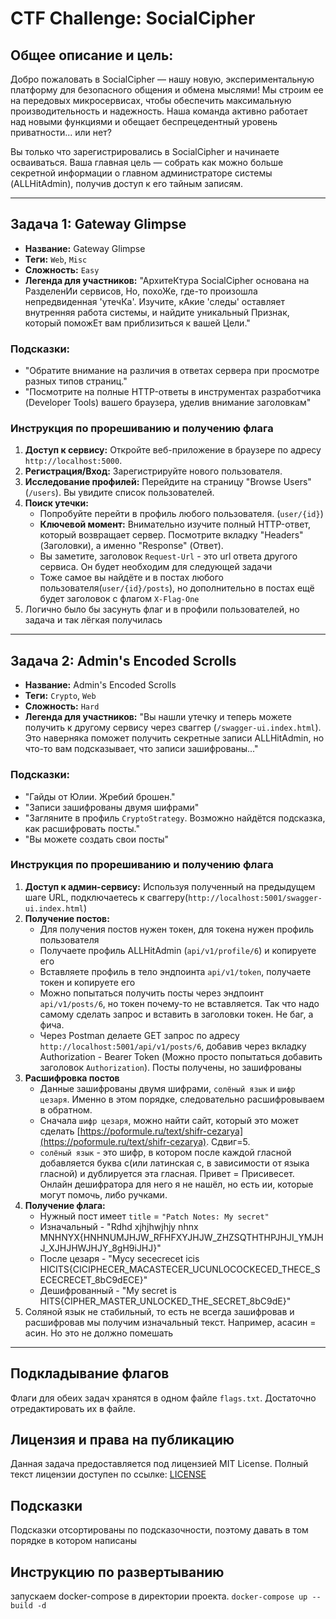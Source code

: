 # CTF Challenge: SocialCipher

## Общее описание и цель:

Добро пожаловать в SocialCipher — нашу новую, экспериментальную платформу для безопасного общения и обмена мыслями! Мы строим ее на передовых микросервисах, чтобы обеспечить максимальную производительность и надежность. Наша команда активно работает над новыми функциями и обещает беспрецедентный уровень приватности... или нет?

Вы только что зарегистрировались в SocialCipher и начинаете осваиваться. Ваша главная цель — собрать как можно больше секретной информации о главном администраторе системы (ALLHitAdmin), получив доступ к его тайным записям.

---

## Задача 1: Gateway Glimpse

*   **Название:** Gateway Glimpse
*   **Теги:** `Web`, `Misc`
*   **Сложность:** `Easy`
*   **Легенда для участников:** "АрхитеКтура SocialCipher основана на РазделенИи сервисов, Но, похоЖе, где-то произошла непредвиденная 'утечКа'. Изучите, кАкие 'следы' оставляет внутренняя работа системы, и найдите уникальный Признак, который поможЕт вам приблизиться к вашей Цели."

### Подсказки:

*   "Обратите внимание на различия в ответах сервера при просмотре разных типов страниц."
*   "Посмотрите на полные HTTP-ответы в инструментах разработчика (Developer Tools) вашего браузера, уделив внимание заголовкам"

### Инструкция по прорешиванию и получению флага
1.  **Доступ к сервису:** Откройте веб-приложение в браузере по адресу `http://localhost:5000`.
2.  **Регистрация/Вход:** Зарегистрируйте нового пользователя.
3.  **Исследование профилей:** Перейдите на страницу "Browse Users" (`/users`). Вы увидите список пользователей.
4.  **Поиск утечки:**
    *   Попробуйте перейти в профиль любого пользователя. (`user/{id}`)
    *   **Ключевой момент:** Внимательно изучите полный HTTP-ответ, который возвращает сервер. Посмотрите вкладку "Headers" (Заголовки), а именно "Response" (Ответ).
    *   Вы заметите, заголовок `Request-Url` - это url ответа другого сервиса. Он будет необходим для следующей задачи
    *   Тоже самое вы найдёте и в постах любого пользователя(`user/{id}/posts`), но дополнительно в постах ещё будет заголовок с флагом `X-Flag-One`
5.  Логично было бы засунуть флаг и в профили пользователей, но задача и так лёгкая получилась

---

## Задача 2: Admin's Encoded Scrolls

*   **Название:** Admin's Encoded Scrolls
*   **Теги:** `Crypto`, `Web`
*   **Сложность:** `Hard`
*   **Легенда для участников:** "Вы нашли утечку и теперь можете получить к другому сервису через сваггер (`/swagger-ui.index.html`). Это наверняка поможет получить секретные записи ALLHitAdmin, но что-то вам подсказывает, что записи зашифрованы..."


### Подсказки:

*   "Гайды от Юлии. Жребий брошен."
*   "Записи зашифрованы двумя шифрами"
*   "Загляните в профиль `CryptoStrategy`. Возможно найдётся подсказка, как расшифровать посты."
*   "Вы можете создать свои посты"

### Инструкция по прорешиванию и получению флага
1.  **Доступ к админ-сервису:** Используя полученный на предыдущем шаге URL, подключаетесь к сваггеру(`http://localhost:5001/swagger-ui.index.html`) 
2.  **Получение постов:**
    *   Для получения постов нужен токен, для токена нужен профиль пользователя
    *   Получаете профиль ALLHitAdmin (`api/v1/profile/6`) и копируете его 
    *   Вставляете профиль в тело эндпоинта `api/v1/token`, получаете токен и копируете его
    *   Можно попытаться получить посты через эндпоинт `api/v1/posts/6`, но токен почему-то не вставляется. Так что надо самому сделать запрос и вставить в заголовки токен. Не баг, а фича.
    *   Через Postman делаете GET запрос по адресу `http://localhost:5001/api/v1/posts/6`, добавив через вкладку Authorization - Bearer Token (Можно просто попытаться добавить заголовок `Authorization`). Посты получены, но зашифрованы
3.  **Расшифровка постов**
    *   Данные зашифрованы двумя шифрами, `солёный язык` и `шифр цезаря`. Именно в этом порядке, следовательно расшифровываем в обратном. 
    *   Сначала `шифр цезаря`, можно найти сайт, который это может сделать [https://poformule.ru/text/shifr-cezarya](https://poformule.ru/text/shifr-cezarya). Сдвиг=5. 
    *   `солёный язык` - это шифр, в котором после каждой гласной добавляется буква с(или латинская c, в зависимости от языка гласной) и дублируется эта гласная. Привет = Присивесет. Онлайн дешифратора для него я не нашёл, но есть ии, которые могут помочь, либо ручками. 
5.  **Получение флага:**
    *   Нужный пост имеет `title` = `"Patch Notes: My secret"`
    *   Изначальный - "Rdhd xjhjhwjhjy nhnx MNHNYX{HNHNUMJHJW_RFHFXYJHJW_ZHZSQTHTHPJHJI_YMJHJ_XJHJHWJHJY_8gH9iJHJ}"
    *   После цезаря - "Mycy sececrecet icis HICITS{CICIPHECER_MACASTECER_UCUNLOCOCKECED_THECE_SECECRECET_8bC9dECE}"
    *   Дешифрованный - "My secret is HITS{CIPHER_MASTER_UNLOCKED_THE_SECRET_8bC9dE}"
6.  Соляной язык не стабильный, то есть не всегда зашифровав и расшифровав мы получим изначальный текст. Например, асасин = асин. Но это не должно помешать 

---

## Подкладывание флагов
Флаги для обеих задач хранятся в одном файле `flags.txt`. Достаточно отредактировать их в файле.

## Лицензия и права на публикацию
Данная задача предоставляется под лицензией MIT License. Полный текст лицензии доступен по ссылке: [LICENSE](LICENSE) 

## Подсказки
Подсказки отсортированы по подсказочности, поэтому давать в том порядке в котором написаны

## Инструкцию по развертыванию
запускаем docker-compose в директории проекта. 
`docker-compose up --build -d`